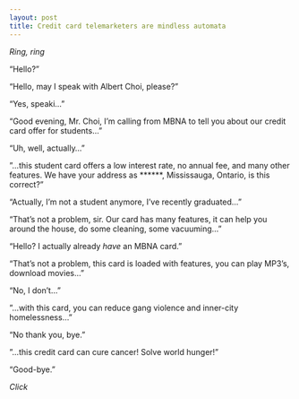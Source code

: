```yaml
---
layout: post
title: Credit card telemarketers are mindless automata
---
```


_Ring, ring_

“Hello?”

“Hello, may I speak with Albert Choi, please?”

“Yes, speaki…”

“Good evening, Mr. Choi, I’m calling from MBNA to tell you about our credit card offer for students…”

“Uh, well, actually…”

”...this student card offers a low interest rate, no annual fee, and many other features. We have your address as ******, Mississauga, Ontario, is this correct?”

“Actually, I’m not a student anymore, I’ve recently graduated…”

“That’s not a problem, sir. Our card has many features, it can help you around the house, do some cleaning, some vacuuming…”

“Hello? I actually already _have_ an MBNA card.”

“That’s not a problem, this card is loaded with features, you can play MP3’s, download movies…”

“No, I don’t…”

”...with this card, you can reduce gang violence and inner-city homelessness…”

“No thank you, bye.”

”...this credit card can cure cancer! Solve world hunger!”

“Good-bye.”

_Click_

